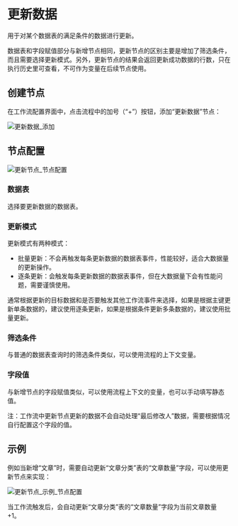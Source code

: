 # 更新数据

用于对某个数据表的满足条件的数据进行更新。

数据表和字段赋值部分与新增节点相同，更新节点的区别主要是增加了筛选条件，而且需要选择更新模式。另外，更新节点的结果会返回更新成功数据的行数，只在执行历史里可查看，不可作为变量在后续节点使用。

## 创建节点

在工作流配置界面中，点击流程中的加号（“+”）按钮，添加“更新数据”节点：

![更新数据_添加](https://static-docs.nocobase.com/9ff24d7bc173b3a71decc1f70ca9fb66.png)

## 节点配置

![更新节点_节点配置](https://static-docs.nocobase.com/98e0f941c57275fc835f08260d0b2e86.png)

### 数据表

选择要更新数据的数据表。

### 更新模式

更新模式有两种模式：

* 批量更新：不会再触发每条更新数据的数据表事件，性能较好，适合大数据量的更新操作。
* 逐条更新：会触发每条更新数据的数据表事件，但在大数据量下会有性能问题，需要谨慎使用。

通常根据更新的目标数据和是否要触发其他工作流事件来选择，如果是根据主键更新单条数据的，建议使用逐条更新，如果是根据条件更新多条数据的，建议使用批量更新。

### 筛选条件

与普通的数据表查询时的筛选条件类似，可以使用流程的上下文变量。

### 字段值

与新增节点的字段赋值类似，可以使用流程上下文的变量，也可以手动填写静态值。

注：工作流中更新节点更新的数据不会自动处理“最后修改人”数据，需要根据情况自行配置这个字段的值。

## 示例

例如当新增“文章”时，需要自动更新“文章分类”表的“文章数量”字段，可以使用更新节点来实现：

![更新节点_示例_节点配置](https://static-docs.nocobase.com/98e0f941c57275fc835f08260d0b2e86.png)

当工作流触发后，会自动更新“文章分类”表的“文章数量”字段为当前文章数量 +1。
